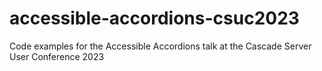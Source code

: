 # accessible-accordions-csuc2023
Code examples for the Accessible Accordions talk at the Cascade Server User Conference 2023
